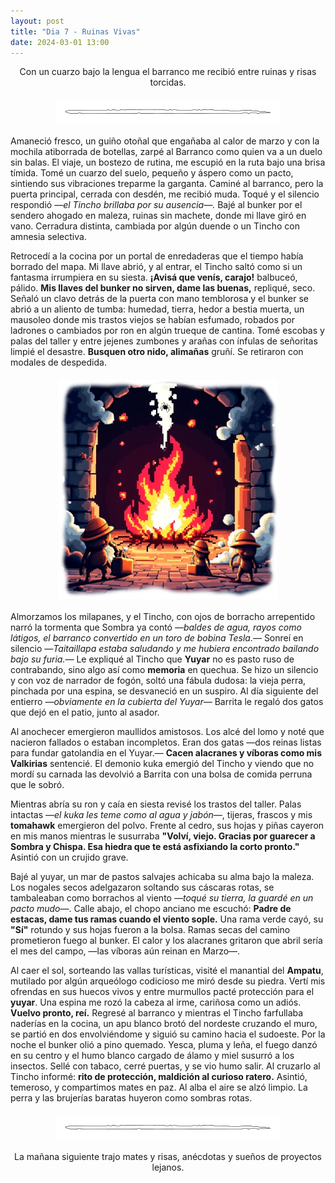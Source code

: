 ```yaml
---
layout: post
title: "Dia 7 - Ruinas Vivas"
date: 2024-03-01 13:00
---
```

<div style="text-align: center;">
  <p>Con un cuarzo bajo la lengua el barranco me recibió entre ruinas y risas torcidas.</p>
</div>

<img src="/assets/images/separador.png" alt="Separador" style="display: block; margin: 20px auto;">

Amaneció fresco, un guiño otoñal que engañaba al calor de marzo y con la mochila atiborrada de botellas, zarpé al Barranco como quien va a un duelo sin balas. El viaje, un bostezo de rutina, me escupió en la ruta bajo una brisa tímida. Tomé un cuarzo del suelo, pequeño y áspero como un pacto, sintiendo sus vibraciones treparme la garganta. Caminé al barranco, pero la puerta principal, cerrada con desdén, me recibió muda. Toqué y el silencio respondió _—el Tincho brillaba por su ausencia—._ Bajé al bunker por el sendero ahogado en maleza, ruinas sin machete, donde mi llave giró en vano. Cerradura distinta, cambiada por algún duende o un Tincho con amnesia selectiva.
<br>

Retrocedí a la cocina por un portal de enredaderas que el tiempo había borrado del mapa. Mi llave abrió, y al entrar, el Tincho saltó como si un fantasma irrumpiera en su siesta. **¡Avisá que venís, carajo!** balbuceó, pálido. **Mis llaves del bunker no sirven, dame las buenas,** repliqué, seco. Señaló un clavo detrás de la puerta con mano temblorosa y el bunker se abrió a un aliento de tumba: humedad, tierra, hedor a bestia muerta, un mausoleo donde mis trastos viejos se habían esfumado, robados por ladrones o cambiados por ron en algún trueque de cantina. Tomé escobas y palas del taller y entre jejenes zumbones y arañas con ínfulas de señoritas limpié el desastre. **Busquen otro nido, alimañas** gruñí. Se retiraron con modales de despedida.

<img src="/assets/images/limpieza.png" alt="Limpieza_del_bunker" style="display: block; margin: 20px auto;">

Almorzamos los milapanes, y el Tincho, con ojos de borracho arrepentido narró la tormenta que Sombra ya contó _—baldes de agua, rayos como látigos, el barranco convertido en un toro de bobina Tesla.—_ Sonreí en silencio —_Taitaillapa estaba saludando y me hubiera encontrado bailando bajo su furia._— Le expliqué al Tincho que **Yuyar** no es pasto ruso de contrabando, sino algo así como **memoria** en quechua. Se hizo un silencio y con voz de narrador de fogón, soltó una fábula dudosa: la vieja perra, pinchada por una espina, se desvaneció en un suspiro. Al día siguiente del entierro _—obviamente en la cubierta del Yuyar—_ Barrita le regaló dos gatos que dejó en el patio, junto al asador.
<br>

Al anochecer emergieron maullidos amistosos. Los alcé del lomo y noté que nacieron fallados o estaban incompletos. Eran dos gatas —dos reinas listas para fundar gatolandia en el Yuyar.— **Cacen alacranes y víboras como mis Valkirias** sentencié. El demonio kuka emergió del Tincho y viendo que no mordí su carnada las devolvió a Barrita con una bolsa de comida perruna que le sobró.
<br>

Mientras abría su ron y caía en siesta revisé los trastos del taller. Palas intactas _—el kuka les teme como al agua y jabón—_, tijeras, frascos y mis **tomahawk** emergieron del polvo. Frente al cedro, sus hojas y piñas cayeron en mis manos mientras le susurraba **"Volví, viejo. Gracias por guarecer a Sombra y Chispa. Esa hiedra que te está asfixiando la corto pronto."** Asintió con un crujido grave.
<br>

Bajé al yuyar, un mar de pastos salvajes achicaba su alma bajo la maleza. Los nogales secos adelgazaron soltando sus cáscaras rotas, se tambaleaban como borrachos al viento _—toqué su tierra, la guardé en un pacto mudo—_. Calle abajo, el chopo anciano me escuchó: **Padre de estacas, dame tus ramas cuando el viento sople.** Una rama verde cayó, su **"Sí"** rotundo y sus hojas fueron a la bolsa. Ramas secas del camino prometieron fuego al bunker. El calor y los alacranes gritaron que abril sería el mes del campo, —las víboras aún reinan en Marzo—.
<br>

Al caer el sol, sorteando las vallas turísticas, visité el manantial del **Ampatu**, mutilado por algún arqueólogo codicioso me miró desde su piedra. Vertí mis ofrendas en sus huecos vivos y entre murmullos pacté protección para el **yuyar**. Una espina me rozó la cabeza al irme, cariñosa como un adiós. **Vuelvo pronto, reí.** Regresé al barranco y mientras el Tincho farfullaba naderías en la cocina, un apu blanco brotó del nordeste cruzando el muro, se partió en dos envolviéndome y siguió su camino hacia el sudoeste. Por la noche el bunker olió a pino quemado. Yesca, pluma y leña, el fuego danzó en su centro y el humo blanco cargado de álamo y miel susurró a los insectos. Sellé con tabaco, cerré puertas, y se vio humo salir. Al cruzarlo al Tincho informé: **rito de protección, maldición al curioso ratero.** Asintió, temeroso, y compartimos mates en paz. Al alba el aire se alzó limpio. La perra y las brujerías baratas huyeron como sombras rotas.

<img src="/assets/images/separador.png" alt="Separador" style="display: block; margin: 20px auto;">

<div style="text-align: center;">
  <p>La mañana siguiente trajo mates y risas, anécdotas y sueños de proyectos lejanos.</p>
</div>
